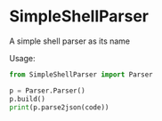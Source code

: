 # SimpleShellParser
 A simple shell parser as its name

Usage:
```python
from SimpleShellParser import Parser

p = Parser.Parser()
p.build()
print(p.parse2json(code))
```
